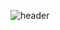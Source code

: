 ![header](https://capsule-render.vercel.app/api?color=auto&type=soft&text=jisoung&animation=blink&height=400)

